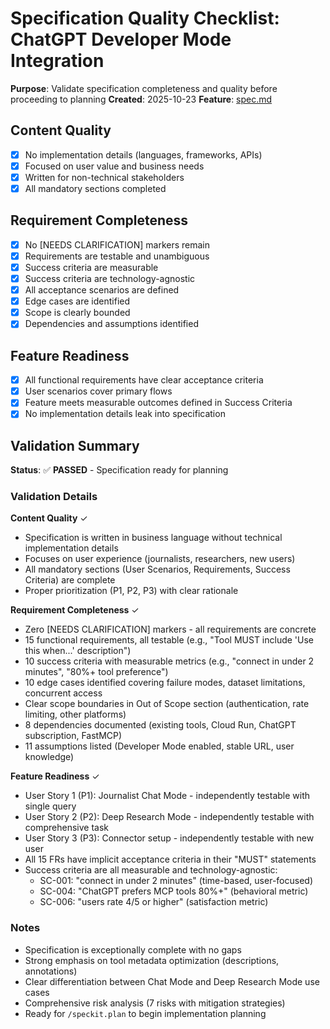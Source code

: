 # Specification Quality Checklist: ChatGPT Developer Mode Integration

**Purpose**: Validate specification completeness and quality before proceeding to planning
**Created**: 2025-10-23
**Feature**: [spec.md](../spec.md)

## Content Quality

- [x] No implementation details (languages, frameworks, APIs)
- [x] Focused on user value and business needs
- [x] Written for non-technical stakeholders
- [x] All mandatory sections completed

## Requirement Completeness

- [x] No [NEEDS CLARIFICATION] markers remain
- [x] Requirements are testable and unambiguous
- [x] Success criteria are measurable
- [x] Success criteria are technology-agnostic
- [x] All acceptance scenarios are defined
- [x] Edge cases are identified
- [x] Scope is clearly bounded
- [x] Dependencies and assumptions identified

## Feature Readiness

- [x] All functional requirements have clear acceptance criteria
- [x] User scenarios cover primary flows
- [x] Feature meets measurable outcomes defined in Success Criteria
- [x] No implementation details leak into specification

## Validation Summary

**Status**: ✅ **PASSED** - Specification ready for planning

### Validation Details

**Content Quality** ✓
- Specification is written in business language without technical implementation details
- Focuses on user experience (journalists, researchers, new users)
- All mandatory sections (User Scenarios, Requirements, Success Criteria) are complete
- Proper prioritization (P1, P2, P3) with clear rationale

**Requirement Completeness** ✓
- Zero [NEEDS CLARIFICATION] markers - all requirements are concrete
- 15 functional requirements, all testable (e.g., "Tool MUST include 'Use this when...' description")
- 10 success criteria with measurable metrics (e.g., "connect in under 2 minutes", "80%+ tool preference")
- 10 edge cases identified covering failure modes, dataset limitations, concurrent access
- Clear scope boundaries in Out of Scope section (authentication, rate limiting, other platforms)
- 8 dependencies documented (existing tools, Cloud Run, ChatGPT subscription, FastMCP)
- 11 assumptions listed (Developer Mode enabled, stable URL, user knowledge)

**Feature Readiness** ✓
- User Story 1 (P1): Journalist Chat Mode - independently testable with single query
- User Story 2 (P2): Deep Research Mode - independently testable with comprehensive task
- User Story 3 (P3): Connector setup - independently testable with new user
- All 15 FRs have implicit acceptance criteria in their "MUST" statements
- Success criteria are all measurable and technology-agnostic:
  - SC-001: "connect in under 2 minutes" (time-based, user-focused)
  - SC-004: "ChatGPT prefers MCP tools 80%+" (behavioral metric)
  - SC-006: "users rate 4/5 or higher" (satisfaction metric)

### Notes

- Specification is exceptionally complete with no gaps
- Strong emphasis on tool metadata optimization (descriptions, annotations)
- Clear differentiation between Chat Mode and Deep Research Mode use cases
- Comprehensive risk analysis (7 risks with mitigation strategies)
- Ready for `/speckit.plan` to begin implementation planning
